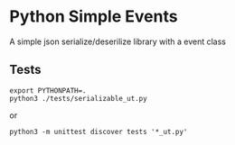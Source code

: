 # Python Simple Events

A simple json serialize/deserilize library with a event class

## Tests
```
export PYTHONPATH=.
python3 ./tests/serializable_ut.py
```

or

```
python3 -m unittest discover tests '*_ut.py'
```
